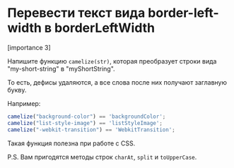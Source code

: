 # Перевести текст вида border-left-width в borderLeftWidth

[importance 3]

Напишите функцию `camelize(str)`, которая преобразует строки вида "my-short-string" в "myShortString".

То есть, дефисы удаляются, а все слова после них получают заглавную букву.

Например:

```js
camelize("background-color") == 'backgroundColor';
camelize("list-style-image") == 'listStyleImage';
camelize("-webkit-transition") == 'WebkitTransition';
```

Такая функция полезна при работе с CSS. 

P.S. Вам пригодятся методы строк `charAt`, `split` и `toUpperCase`.


